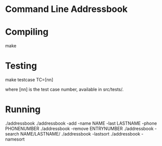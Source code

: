 # Command Line Addressbook

# Compiling

   make 

# Testing

 make testcase TC=[nn]

where [nn] is the test case number, available in src/tests/.

# Running

 ./addressbook
 ./addressbook -add -name NAME -last LASTNAME -phone PHONENUMBER
 ./addressbook -remove ENTRYNUMBER
 ./addressbook -search NAME/LASTNAME/
 ./addressbook -lastsort
 ./addressbook -namesort


